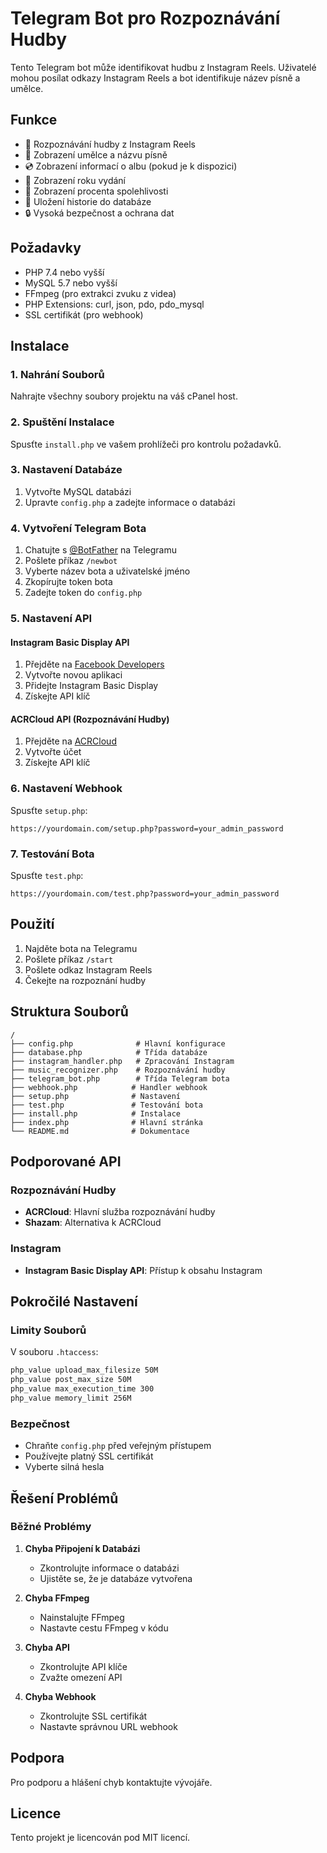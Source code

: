 # Telegram Bot pro Rozpoznávání Hudby

Tento Telegram bot může identifikovat hudbu z Instagram Reels. Uživatelé mohou posílat odkazy Instagram Reels a bot identifikuje název písně a umělce.

## Funkce

- 🎵 Rozpoznávání hudby z Instagram Reels
- 🎤 Zobrazení umělce a názvu písně
- 💿 Zobrazení informací o albu (pokud je k dispozici)
- 📅 Zobrazení roku vydání
- 🎯 Zobrazení procenta spolehlivosti
- 💾 Uložení historie do databáze
- 🔒 Vysoká bezpečnost a ochrana dat

## Požadavky

- PHP 7.4 nebo vyšší
- MySQL 5.7 nebo vyšší
- FFmpeg (pro extrakci zvuku z videa)
- PHP Extensions: curl, json, pdo, pdo_mysql
- SSL certifikát (pro webhook)

## Instalace

### 1. Nahrání Souborů

Nahrajte všechny soubory projektu na váš cPanel host.

### 2. Spuštění Instalace

Spusťte `install.php` ve vašem prohlížeči pro kontrolu požadavků.

### 3. Nastavení Databáze

1. Vytvořte MySQL databázi
2. Upravte `config.php` a zadejte informace o databázi

### 4. Vytvoření Telegram Bota

1. Chatujte s [@BotFather](https://t.me/botfather) na Telegramu
2. Pošlete příkaz `/newbot`
3. Vyberte název bota a uživatelské jméno
4. Zkopírujte token bota
5. Zadejte token do `config.php`

### 5. Nastavení API

#### Instagram Basic Display API
1. Přejděte na [Facebook Developers](https://developers.facebook.com/)
2. Vytvořte novou aplikaci
3. Přidejte Instagram Basic Display
4. Získejte API klíč

#### ACRCloud API (Rozpoznávání Hudby)
1. Přejděte na [ACRCloud](https://www.acrcloud.com/)
2. Vytvořte účet
3. Získejte API klíč

### 6. Nastavení Webhook

Spusťte `setup.php`:

```
https://yourdomain.com/setup.php?password=your_admin_password
```

### 7. Testování Bota

Spusťte `test.php`:

```
https://yourdomain.com/test.php?password=your_admin_password
```

## Použití

1. Najděte bota na Telegramu
2. Pošlete příkaz `/start`
3. Pošlete odkaz Instagram Reels
4. Čekejte na rozpoznání hudby

## Struktura Souborů

```
/
├── config.php              # Hlavní konfigurace
├── database.php            # Třída databáze
├── instagram_handler.php   # Zpracování Instagram
├── music_recognizer.php    # Rozpoznávání hudby
├── telegram_bot.php        # Třída Telegram bota
├── webhook.php            # Handler webhook
├── setup.php              # Nastavení
├── test.php               # Testování bota
├── install.php            # Instalace
├── index.php              # Hlavní stránka
└── README.md              # Dokumentace
```

## Podporované API

### Rozpoznávání Hudby
- **ACRCloud**: Hlavní služba rozpoznávání hudby
- **Shazam**: Alternativa k ACRCloud

### Instagram
- **Instagram Basic Display API**: Přístup k obsahu Instagram

## Pokročilé Nastavení

### Limity Souborů
V souboru `.htaccess`:
```apache
php_value upload_max_filesize 50M
php_value post_max_size 50M
php_value max_execution_time 300
php_value memory_limit 256M
```

### Bezpečnost
- Chraňte `config.php` před veřejným přístupem
- Používejte platný SSL certifikát
- Vyberte silná hesla

## Řešení Problémů

### Běžné Problémy

1. **Chyba Připojení k Databázi**
   - Zkontrolujte informace o databázi
   - Ujistěte se, že je databáze vytvořena

2. **Chyba FFmpeg**
   - Nainstalujte FFmpeg
   - Nastavte cestu FFmpeg v kódu

3. **Chyba API**
   - Zkontrolujte API klíče
   - Zvažte omezení API

4. **Chyba Webhook**
   - Zkontrolujte SSL certifikát
   - Nastavte správnou URL webhook

## Podpora

Pro podporu a hlášení chyb kontaktujte vývojáře.

## Licence

Tento projekt je licencován pod MIT licencí.